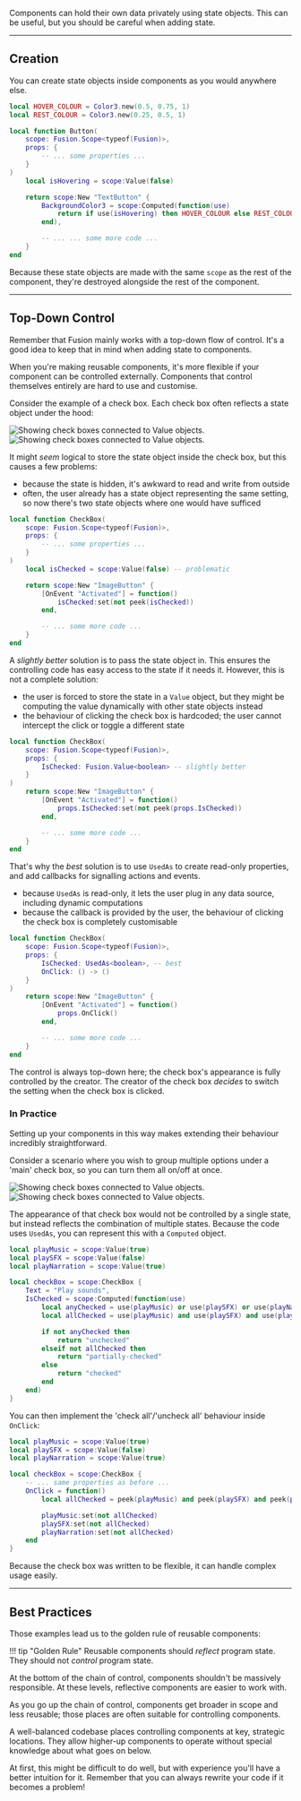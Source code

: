 Components can hold their own data privately using state objects. This can be
useful, but you should be careful when adding state.

-----

## Creation

You can create state objects inside components as you would anywhere else.

```Lua hl_lines="10 13-15"
local HOVER_COLOUR = Color3.new(0.5, 0.75, 1)
local REST_COLOUR = Color3.new(0.25, 0.5, 1)

local function Button(
	scope: Fusion.Scope<typeof(Fusion)>,
	props: {
		-- ... some properties ...
	}
)
    local isHovering = scope:Value(false)

    return scope:New "TextButton" {
        BackgroundColor3 = scope:Computed(function(use)
            return if use(isHovering) then HOVER_COLOUR else REST_COLOUR
        end),

        -- ... ... some more code ...
    }
end
```

Because these state objects are made with the same `scope` as the rest of the
component, they're destroyed alongside the rest of the component.

-----

## Top-Down Control

Remember that Fusion mainly works with a top-down flow of control. It's a good
idea to keep that in mind when adding state to components.

When you're making reusable components, it's more flexible if your component can
be controlled externally. Components that control themselves entirely are hard
to use and customise.

Consider the example of a check box. Each check box often reflects a state
object under the hood:

![Showing check boxes connected to Value objects.](Check-Boxes-Dark.svg#only-dark)
![Showing check boxes connected to Value objects.](Check-Boxes-Light.svg#only-light)

It might *seem* logical to store the state object inside the check box, but
this causes a few problems:

- because the state is hidden, it's awkward to read and write from outside
- often, the user already has a state object representing the same setting, so
now there's two state objects where one would have sufficed

```Lua hl_lines="7"
local function CheckBox(
	scope: Fusion.Scope<typeof(Fusion)>,
	props: {
		-- ... some properties ...
	}
)
    local isChecked = scope:Value(false) -- problematic

    return scope:New "ImageButton" {
		[OnEvent "Activated"] = function()
			isChecked:set(not peek(isChecked))
		end,

        -- ... some more code ...
    }
end
```

A *slightly better* solution is to pass the state object in. This ensures the
controlling code has easy access to the state if it needs it. However, this is
not a complete solution:

- the user is forced to store the state in a `Value` object, but they might be
computing the value dynamically with other state objects instead
- the behaviour of clicking the check box is hardcoded; the user cannot
intercept the click or toggle a different state

```Lua hl_lines="4"
local function CheckBox(
	scope: Fusion.Scope<typeof(Fusion)>,
	props: {
		IsChecked: Fusion.Value<boolean> -- slightly better
	}
)
    return scope:New "ImageButton" {
		[OnEvent "Activated"] = function()
			props.IsChecked:set(not peek(props.IsChecked))
		end,

        -- ... some more code ...
    }
end
```

That's why the *best* solution is to use `UsedAs` to create read-only
properties, and add callbacks for signalling actions and events.

- because `UsedAs` is read-only, it lets the user plug in any data source,
including dynamic computations
- because the callback is provided by the user, the behaviour of clicking the
check box is completely customisable

```Lua hl_lines="4-5 10"
local function CheckBox(
	scope: Fusion.Scope<typeof(Fusion)>,
	props: {
		IsChecked: UsedAs<boolean>, -- best
		OnClick: () -> ()
	}
)
    return scope:New "ImageButton" {
		[OnEvent "Activated"] = function()
			props.OnClick()
		end,

        -- ... some more code ...
    }
end
```

The control is always top-down here; the check box's appearance is fully
controlled by the creator. The creator of the check box *decides* to switch the
setting when the check box is clicked.

### In Practice

Setting up your components in this way makes extending their behaviour
incredibly straightforward.

Consider a scenario where you wish to group multiple options under a 'main'
check box, so you can turn them all on/off at once.

![Showing check boxes connected to Value objects.](Master-Check-Box-Dark.svg#only-dark)
![Showing check boxes connected to Value objects.](Master-Check-Box-Light.svg#only-light)

The appearance of that check box would not be controlled by a single state, but
instead reflects the combination of multiple states. Because the code uses
`UsedAs`, you can represent this with a `Computed` object.

```Lua hl_lines="7-18"
local playMusic = scope:Value(true)
local playSFX = scope:Value(false)
local playNarration = scope:Value(true)

local checkBox = scope:CheckBox {
    Text = "Play sounds",
    IsChecked = scope:Computed(function(use)
        local anyChecked = use(playMusic) or use(playSFX) or use(playNarration)
        local allChecked = use(playMusic) and use(playSFX) and use(playNarration)

        if not anyChecked then
            return "unchecked"
        elseif not allChecked then
            return "partially-checked"
        else
            return "checked"
        end
    end)
}
```

You can then implement the 'check all'/'uncheck all' behaviour inside `OnClick`:

```Lua hl_lines="7-13"
local playMusic = scope:Value(true)
local playSFX = scope:Value(false)
local playNarration = scope:Value(true)

local checkBox = scope:CheckBox {
    -- ... same properties as before ...
    OnClick = function()
        local allChecked = peek(playMusic) and peek(playSFX) and peek(playNarration)

        playMusic:set(not allChecked)
        playSFX:set(not allChecked)
        playNarration:set(not allChecked)
    end
}
```

Because the check box was written to be flexible, it can handle complex usage
easily.

-----

## Best Practices

Those examples lead us to the golden rule of reusable components:

!!! tip "Golden Rule"
    Reusable components should *reflect* program state. They should
    not *control* program state.

At the bottom of the chain of control, components shouldn't be massively
responsible. At these levels, reflective components are easier to work with.

As you go up the chain of control, components get broader in scope and less
reusable; those places are often suitable for controlling components.

A well-balanced codebase places controlling components at key, strategic
locations. They allow higher-up components to operate without special knowledge
about what goes on below.

At first, this might be difficult to do well, but with experience you'll have a
better intuition for it. Remember that you can always rewrite your code if it
becomes a problem!